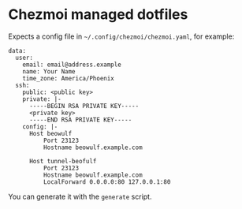 # Chezmoi managed dotfiles

Expects a config file in `~/.config/chezmoi/chezmoi.yaml`, for example:

```
data:
  user:
    email: email@address.example
    name: Your Name
    time_zone: America/Phoenix
  ssh:
    public: <public key>
    private: |-
      -----BEGIN RSA PRIVATE KEY-----
      <private key>
      -----END RSA PRIVATE KEY-----
    config: |-
      Host beowulf
          Port 23123
          Hostname beowulf.example.com

      Host tunnel-beofulf
          Port 23123
          Hostname beowulf.example.com
          LocalForward 0.0.0.0:80 127.0.0.1:80
```

You can generate it with the `generate` script.
